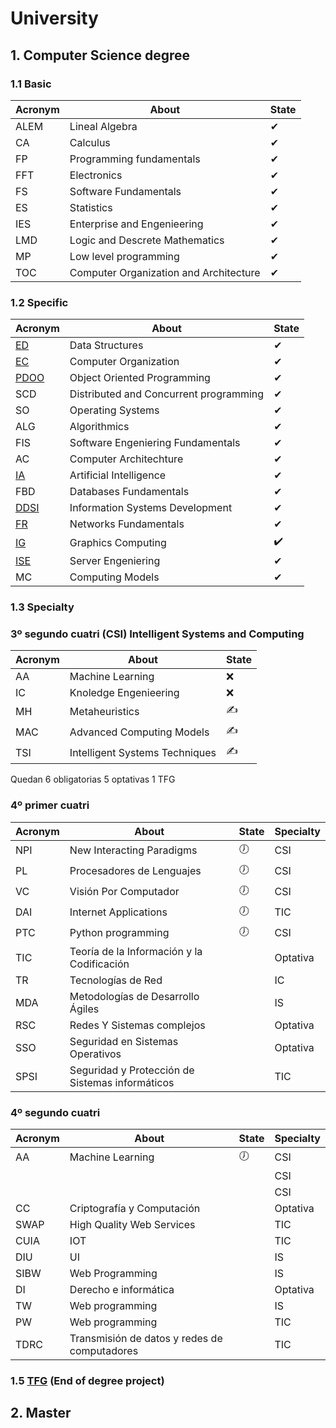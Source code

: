 # University 

## 1. Computer Science degree

### 1.1 Basic 

|Acronym|About|State|
|-------|----|-----|
|ALEM|Lineal Algebra|✔|
|CA|Calculus|✔|
|FP|Programming fundamentals|✔|
|FFT|Electronics|✔|
|FS|Software Fundamentals|✔|
|ES|Statistics|✔|
|IES|Enterprise and Engenieering|✔|
|LMD|Logic and Descrete Mathematics|✔|
|MP|Low level programming|✔|
|TOC|Computer Organization and Architecture|✔|

### 1.2 Specific 

|Acronym|About|State|
|-------|-----|-----|
|[ED](https://github.com/Cristinasj/practica2ED)|Data Structures|✔|
|[EC](https://github.com/Cristinasj/arduino)|Computer Organization|✔|
|[PDOO](https://github.com/inowen/Civitas)|Object Oriented Programming|✔|
|SCD|Distributed and Concurrent programming|✔|
|SO|Operating Systems|✔|
|ALG|Algorithmics|✔|
|FIS|Software Engeniering Fundamentals|✔|
|AC|Computer Architechture|✔|
|[IA](https://github.com/Cristinasj/chatBot)|Artificial Intelligence|✔|
|FBD|Databases Fundamentals|✔|
|[DDSI](https://github.com/Cristinasj/DDSI-X)|Information Systems Development|✔|
|[FR](https://github.com/Cristinasj/FR)|Networks Fundamentals|✔|
|[IG](https://github.com/Cristinasj/IG)|Graphics Computing|✔️|
|[ISE](https://github.com/Cristinasj/ISE)|Server Engeniering|✔|
|MC|Computing Models|✔|

### 1.3 Specialty 
### 3º segundo cuatri (CSI) Intelligent Systems and Computing

|Acronym|About|State|
|-------|-----|-----|
|AA|Machine Learning|❌|
|IC|Knoledge Engenieering|❌|
|MH|Metaheuristics|✍|
|MAC|Advanced Computing Models|✍|
|TSI|Intelligent Systems Techniques|✍|

Quedan 6 obligatorias 5 optativas 1 TFG 

### 4º primer cuatri 
|Acronym|About|State|Specialty|
|-------|-----|-----|------------|
|NPI|New Interacting Paradigms|🕖|CSI|
|PL|Procesadores de Lenguajes|🕖|CSI|
|VC|Visión Por Computador|🕖|CSI|
|DAI|Internet Applications|🕖|TIC|
|PTC|Python programming|🕖|CSI|
|TIC|Teoría de la Información y la Codificación||Optativa|
|TR|Tecnologías de Red||IC|
|MDA|Metodologías de Desarrollo Ágiles||IS|
|RSC|Redes Y Sistemas complejos||Optativa|
|SSO|Seguridad en Sistemas Operativos||Optativa|
|SPSI|Seguridad y Protección de Sistemas informáticos||TIC|

### 4º segundo cuatri 
|Acronym|About|State|Specialty|
|-------|-----|-----|------------|
|AA|Machine Learning|🕖|CSI|
||||CSI|
||||CSI|
|CC|Criptografía y Computación||Optativa|
|SWAP|High Quality Web Services||TIC|
|CUIA|IOT||TIC|
|DIU|UI||IS|
|SIBW|Web Programming||IS|
|DI|Derecho e informática||Optativa|
|TW|Web programming||IS|
|PW|Web programming||TIC|
|TDRC|Transmisión de datos y redes de computadores||TIC|


### 1.5 [TFG](https://github.com/Cristinasj/SWADroid-timeline) (End of degree project)

## 2. Master
